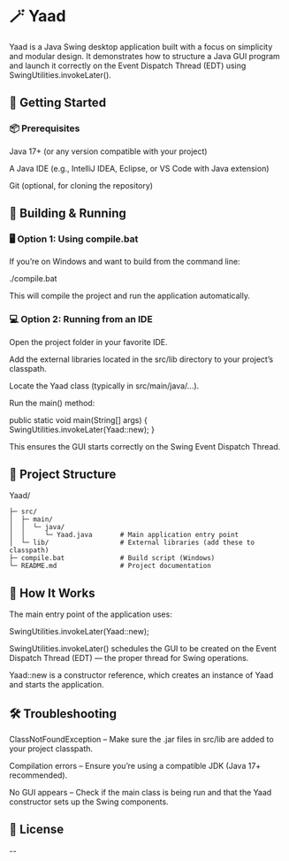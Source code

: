 # 🪄 Yaad

Yaad is a Java Swing desktop application built with a focus on simplicity and modular design. It demonstrates how to structure a Java GUI program and launch it correctly on the Event Dispatch Thread (EDT) using SwingUtilities.invokeLater().

## 🚀 Getting Started
### 📦 Prerequisites

Java 17+ (or any version compatible with your project)

A Java IDE (e.g., IntelliJ IDEA, Eclipse, or VS Code with Java extension)

Git (optional, for cloning the repository)

## 🧰 Building & Running
### 🖥️ Option 1: Using compile.bat

If you’re on Windows and want to build from the command line:

./compile.bat


This will compile the project and run the application automatically.

### 💻 Option 2: Running from an IDE

Open the project folder in your favorite IDE.

Add the external libraries located in the src/lib
 directory to your project’s classpath.

Locate the Yaad class (typically in src/main/java/...).

Run the main() method:

public static void main(String[] args) {
    SwingUtilities.invokeLater(Yaad::new);
}


This ensures the GUI starts correctly on the Swing Event Dispatch Thread.

## 🧪 Project Structure
Yaad/
~~~
├─ src/
│  ├─ main/
│  │  └─ java/
│  │     └─ Yaad.java       # Main application entry point
│  └─ lib/                  # External libraries (add these to classpath)
├─ compile.bat              # Build script (Windows)
└─ README.md                # Project documentation
~~~

## 🧠 How It Works

The main entry point of the application uses:

SwingUtilities.invokeLater(Yaad::new);


SwingUtilities.invokeLater() schedules the GUI to be created on the Event Dispatch Thread (EDT) — the proper thread for Swing operations.

Yaad::new is a constructor reference, which creates an instance of Yaad and starts the application.

## 🛠️ Troubleshooting

ClassNotFoundException – Make sure the .jar files in src/lib are added to your project classpath.

Compilation errors – Ensure you’re using a compatible JDK (Java 17+ recommended).

No GUI appears – Check if the main class is being run and that the Yaad constructor sets up the Swing components.

## 📜 License

--
